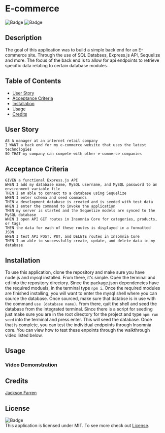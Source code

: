 # E-commerce

![Badge](https://img.shields.io/badge/License-MIT-yellow)
![Badge](https://img.shields.io/github/languages/top/jacksonfarren/E-commerce)

## Description
The goal of this application was to build a simple back end for an E-commerce site. Through the use of SQL Databses, Express.js API, Sequelize and more. The focus of the back end is to allow for api endpoints to retrieve 
specific data relating to certain database modules. 

## Table of Contents

- [User Story](#user-story)
- [Acceptance Criteria](#acceptance-criteria)
- [Installation](#installation)
- [Usage](#usage)
- [Credits](#credits)

## User Story

```
AS A manager at an internet retail company
I WANT a back end for my e-commerce website that uses the latest technologies
SO THAT my company can compete with other e-commerce companies
```

## Acceptance Criteria

```
GIVEN a functional Express.js API
WHEN I add my database name, MySQL username, and MySQL password to an environment variable file
THEN I am able to connect to a database using Sequelize
WHEN I enter schema and seed commands
THEN a development database is created and is seeded with test data
WHEN I enter the command to invoke the application
THEN my server is started and the Sequelize models are synced to the MySQL database
WHEN I open API GET routes in Insomnia Core for categories, products, or tags
THEN the data for each of these routes is displayed in a formatted JSON
WHEN I test API POST, PUT, and DELETE routes in Insomnia Core
THEN I am able to successfully create, update, and delete data in my database
```

## Installation

To use this application, clone the repository and make sure you have node.js and mysql installed. From there, it's simple. Open the terminal and cd into the repository directory. Since the package.json dependencies have the required moduels, in the terminal type `npm i`. Once the required modules are finished installing, you will want to enter the mysql shell where you can source the database. Once sourced, make sure that databse is in use with the command `use (database name)`. From there, quit the shell and seed the database from the integrated terminal. Since there is a script for seeding just make sure you are in the root directory for the project and type `npm run seed` into the terminal and press enter. This will seed the database. Once that is complete, you can test the individual endpoints through Insomnia core. You can view how to test these enpoints through the walkthrough video listed below. 

## Usage

### Video Demonstration

<!-- ![demonstration](/assets/demonstration.gif) -->

<!-- For the full video. See <a href='https://youtu.be/YvmLyR0MgOA' target='_blank'>Demonstration</a> -->

## Credits 

[Jackson Farren](https://github.com/jacksonfarren)

## License

![Badge](https://img.shields.io/badge/License-MIT-yellow) </br>
This application is licensed under MIT. To see more check out
[License](/LICENSE).